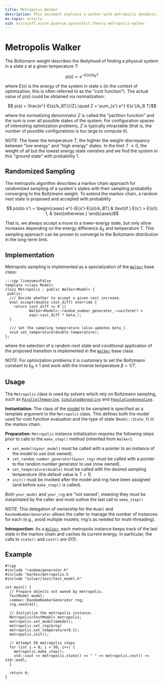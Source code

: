 ```yaml
---
title: Metropolis Walker
description: This document explains a walker with metropolis dynamics.
ms.topic: article
uid: microsoft.azure.quantum.qiotoolkit.theory.metropolis-walker
---
```


Metropolis Walker
=================
The Boltzmann weight describes the likelyhood of finding a physical system
in a state $`s`$ at a given temperature $`T`$:

```math
  p(s) \propto e^{-E(s)/k_B T}
```

where $`E(s)`$ is the energy of the system in state $`s`$ (in the context of
optimization, this is often referred to as the "cost function"). The actual
value of $`p(s)`$ could be obtained via normalization:

```math
  p(s) = \frac{e^{-E(s)/k_BT}}{Z},\quad Z = \sum_{s'} e^{-E(s')/k_B T}
```

where the normalizing denominator $`Z`$ is called the "partition function" and
the sum is over all possible states of the system. For configuration spaces
of interesting optimization problems, $`Z`$ is typically intractable (that is,
the number of possible configurations is too large to compute it).

*NOTE*: The lower the temperature $`T`$, the highter the weight-discrepancy
between "low energy" and "high energy" states. In the limit $`T \to 0`$, the
weight of all but the lowest energy state vanishes and we find the system in
this "ground state" with probability $`1`$.

Randomized Sampling
-------------------
The metropolis algorithm describes a markov chain approach for
randomized sampling of a system's states with their sampling probability
converging to the Boltzmann weight. To extend the markov chain, a random next
state is proposed and accepted with probability

```math
  p(s\to s') =
  \begin{cases}
    e^{-(E(s')-E(s))/k_BT},& \text{if } E(s') > E(s)\\
    1,              & \text{otherwise.}
  \end{cases}
```

That is, we always accept a move to a lower-energy state, but only allow
increases depending on the energy difference $`\Delta_E`$ and temperature
$`T`$. This sampling approach can be proven to
converge to the Boltzmann distribution in the
long-term limit.

Implementation
--------------
Metropolis sampling is implemented as a specialization of the
[`Walker`](../api/markov/walker.yml) base class:

    :::cpp linenums=False
    template <class Model>
    class Metropolis : public Walker<Model> {
     public:
      /// Decide whether to accept a given cost increase.
      bool accept(double cost_diff) override {
        return cost_diff <= 0 ||
               Walker<Model>::random_number_generator_->uniform() <
               exp(-cost_diff * beta_);
      }

      /// Set the sampling temperature (also updates beta_).
      void set_temperature(double temperature);
    };

where the selection of a random next state and conditional application
of the proposed transition is implemented in the [`Walker`](../api/markov/walker.yml)
base class.

*NOTE*: For optimization problems it is customary to set the Boltzmann
constant to $`k_B\equiv 1`$ and work with the inverse temperature
$`\beta=1/T`$.

Usage
-----
The `Metropolis` class is used by solvers which rely on Boltzmann
sampling, such as [`ParallelTempering`](../api/solver/parallel-tempering.yml),
[`SimulatedAnnealing`](../api/solver/simulated-annealing.yml) and
[`PopulationAnnealing`](../api/solver/population-annealing.yml).

**Instantiation**: The class of the [model](../api/model/index.md) to be sampled is specified
as a template argument to the `Metropolis` class. This defines both the model
used for cost function evaluation and the type of state (`Model::State_T`) in
the markov chain.

**Preparation**: `Metropolis` instance initialization requires the following
steps prior to calls to the `make_step()` method (inherited from `Walker`):

  * `set_model(&your_model)` must be called with a pointer to an instance of
    the model to use (not owned).
  * `set_random_number_generator(&your_rng)` must be called with a pointer to
    the random number generator to use (now owned).
  * `set_temperature(double)` must be called with the desired sampling
    temperature (the default value is $`T=1`$).
  * `init()` must be invoked after the model and rng have been assigned
    (and before `make_step()` is called).

Both `your_model` and `your_rng` are "not owned", meaning they must be
instantiated by the caller and must outlive the last call to `make_step()`

*NOTE*: This delegation of ownership for the `Model` and
`RandomNumberGenerator` allows the caller to manage the number of instances
for each (e.g., avoid multiple models; rng's as needed for multi-threading).

**Introspection**: As a [`Walker`](../api/markov/walker.yml), each metropolis instance keeps track of the
last state in the markov chain and caches its current energy. In particular,
the calls to `state()` and `cost()` are $`O(1)`$.

Example
-------

    #!cpp
    #include "random/generator.h"
    #include "markov/metropolis.h
    #include "solver/test/test_model.h"

    int main() {
      // Prepare objects not owned by metropolis.
      TestModel model;
      common::RandomNumberGenerator rng;
      rng.seed(42);

      // Initialize the metropolis instance.
      Metropolis<TestModel> metropolis;
      metropolis.set_model(&model);
      metropolis.set_rng(&rng)
      metropolis.set_temperature(0.1);
      metropolis.init();

      // Attempt 50 metropolis steps
      for (int i = 0; i < 50; i++) {
        metropolis.make_step();
        std::cout << metropolis.state() << " " << metropolis.cost() << std::endl;
      }

      return 0;
    }
